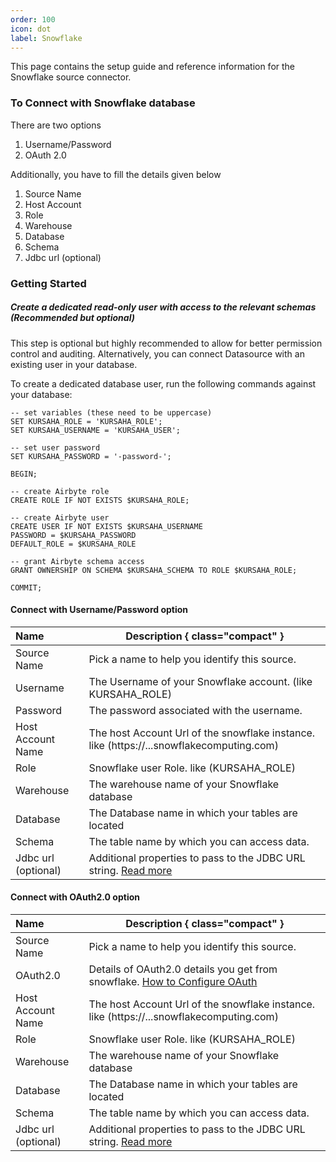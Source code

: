 ```yaml
---
order: 100
icon: dot
label: Snowflake
---
```


This page contains the setup guide and reference information for the Snowflake source connector.

### To Connect with Snowflake database

There are two options

1. Username/Password
2. OAuth 2.0

Additionally, you have to fill the details given below

1. Source Name
2. Host Account
3. Role
4. Warehouse
5. Database
6. Schema
7. Jdbc url (optional)

### Getting Started

##### Create a dedicated read-only user with access to the relevant schemas (Recommended but optional)

This step is optional but highly recommended to allow for better permission control and auditing. Alternatively, you can connect Datasource with an existing user in your database.

To create a dedicated database user, run the following commands against your database:

```
-- set variables (these need to be uppercase)
SET KURSAHA_ROLE = 'KURSAHA_ROLE';
SET KURSAHA_USERNAME = 'KURSAHA_USER';

-- set user password
SET KURSAHA_PASSWORD = '-password-';

BEGIN;

-- create Airbyte role
CREATE ROLE IF NOT EXISTS $KURSAHA_ROLE;

-- create Airbyte user
CREATE USER IF NOT EXISTS $KURSAHA_USERNAME
PASSWORD = $KURSAHA_PASSWORD
DEFAULT_ROLE = $KURSAHA_ROLE

-- grant Airbyte schema access
GRANT OWNERSHIP ON SCHEMA $KURSAHA_SCHEMA TO ROLE $KURSAHA_ROLE;

COMMIT;
```

#### Connect with Username/Password option

| Name                | Description { class="compact" }                                                                                             |
| :------------------ | --------------------------------------------------------------------------------------------------------------------------- |
| Source Name         | Pick a name to help you identify this source.                                                                               |
| Username            | The Username of your Snowflake account. (like KURSAHA_ROLE)                                                                 |
| Password            | The password associated with the username.                                                                                  |
| Host Account Name   | The host Account Url of the snowflake instance. like (https://<locator>.<region>.<cloud>.snowflakecomputing.com)            |
| Role                | Snowflake user Role. like (KURSAHA_ROLE)                                                                                    |
| Warehouse           | The warehouse name of your Snowflake database                                                                               |
| Database            | The Database name in which your tables are located                                                                          |
| Schema              | The table name by which you can access data.                                                                                |
| Jdbc url (optional) | Additional properties to pass to the JDBC URL string. [Read more](https://docs.snowflake.com/en/user-guide/jdbc-parameters) |

#### Connect with OAuth2.0 option

| Name                | Description { class="compact" }                                                                                                     |
| :------------------ | ----------------------------------------------------------------------------------------------------------------------------------- |
| Source Name         | Pick a name to help you identify this source.                                                                                       |
| OAuth2.0            | Details of OAuth2.0 details you get from snowflake. [How to Configure OAuth](https://docs.snowflake.com/en/user-guide/oauth-custom) |
| Host Account Name   | The host Account Url of the snowflake instance. like (https://<locator>.<region>.<cloud>.snowflakecomputing.com)                    |
| Role                | Snowflake user Role. like (KURSAHA_ROLE)                                                                                            |
| Warehouse           | The warehouse name of your Snowflake database                                                                                       |
| Database            | The Database name in which your tables are located                                                                                  |
| Schema              | The table name by which you can access data.                                                                                        |
| Jdbc url (optional) | Additional properties to pass to the JDBC URL string. [Read more](https://docs.snowflake.com/en/user-guide/jdbc-parameters)         |
